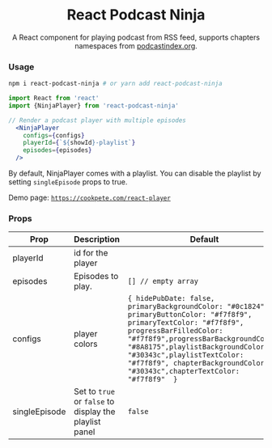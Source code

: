 <h1 align='center'>
  React Podcast Ninja
</h1>

<p align='center'>
  A React component for playing podcast from RSS feed, supports chapters namespaces from <a href="https://podcastindex.org/">podcastindex.org</a>.
</p>

### Usage

```bash
npm i react-podcast-ninja # or yarn add react-podcast-ninja
```


```jsx
import React from 'react'
import {NinjaPlayer} from 'react-podcast-ninja'

// Render a podcast player with multiple episodes
  <NinjaPlayer
    configs={configs}
    playerId={`${showId}-playlist`}
    episodes={episodes}
  />
```

By default, NinjaPlayer comes with a playlist.  You can disable the playlist by setting `singleEpisode` props to true.

Demo page: [`https://cookpete.com/react-player`](https://cookpete.com/react-player)


### Props

Prop | Description | Default
---- | ----------- | -------
playerId | id for the player
episodes | Episodes to play. | `[] // empty array`
configs  | player colors | `{ hidePubDate: false, primaryBackgroundColor: "#0c1824", primaryButtonColor: "#f7f8f9", primaryTextColor: "#f7f8f9", progressBarFilledColor: "#f7f8f9",progressBarBackgroundColor: "#8A8175",playlistBackgroundColor: "#30343c",playlistTextColor: "#f7f8f9", chapterBackgroundColor: "#30343c",chapterTextColor:  "#f7f8f9"  }`
singleEpisode | Set to `true` or `false` to display the playlist panel | `false`